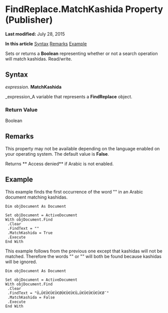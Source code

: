 
# FindReplace.MatchKashida Property (Publisher)

 **Last modified:** July 28, 2015

 **In this article**
 [Syntax](#sectionSection0)
 [Remarks](#sectionSection1)
 [Example](#sectionSection2)


Sets or returns a  **Boolean** representing whether or not a search operation will match kashidas. Read/write.


## Syntax
<a name="sectionSection0"> </a>

 _expression_. **MatchKashida**

 _expression_A variable that represents a  **FindReplace** object.


### Return Value

Boolean


## Remarks
<a name="sectionSection1"> </a>

This property may not be available depending on the language enabled on your operating system. The default value is  **False**.

Returns ** Access denied** if Arabic is not enabled.


## Example
<a name="sectionSection2"> </a>

This example finds the first occurrence of the word "" in an Arabic document matching kashidas.


```
Dim objDocument As Document 
 
Set objDocument = ActiveDocument 
With objDocument.Find 
 .Clear 
 .FindText = "" 
 .MatchKashida = True 
 .Execute 
End With 

```

This example follows from the previous one except that kashidas will not be matched. Therefore the words "" or "" will both be found because kashidas will be ignored.




```
Dim objDocument As Document 
 
Set objDocument = ActiveDocument 
With objDocument.Find 
 .Clear 
 .FindText = "Ù…Ù€Ù€Ù€Ù€Ø­Ù€Ù€Ù€Ù…Ù€Ù€Ù€Ù€Ù€Ø¯" 
 .MatchKashida = False 
 .Execute 
End With 

```

